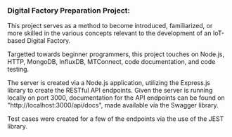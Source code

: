 ### Digital Factory Preparation Project:

This project serves as a method to become introduced, familiarized, or more skilled in the various concepts relevant to the development of an IoT-based Digital Factory.

Targetted towards beginner programmers, this project touches on Node.js, HTTP, MongoDB, InfluxDB, MTConnect, code documentation, and code testing.

The server is created via a Node.js application, utilizing the Express.js library to create the RESTful API endpoints. Given the server is running locally on port 3000, documentation for the API endpoints can be found on "http://localhost:3000/api/docs", made available via the Swagger library.

Test cases were created for a few of the endpoints via the use of the JEST library.
